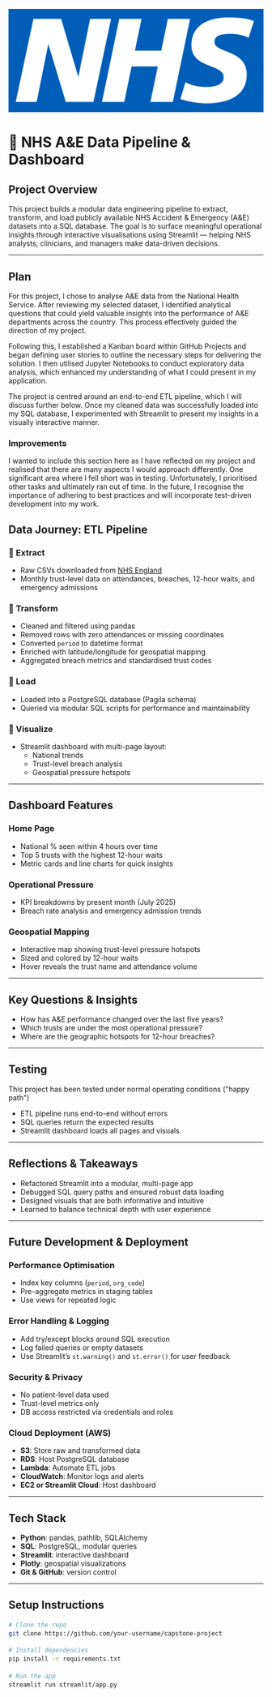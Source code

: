 ![NHS logo](static/nhs-logo.png)

# 🏥 NHS A&E Data Pipeline & Dashboard

## Project Overview

This project builds a modular data engineering pipeline to extract, transform, and load publicly available NHS Accident & Emergency (A&E) datasets into a SQL database. The goal is to surface meaningful operational insights through interactive visualisations using Streamlit — helping NHS analysts, clinicians, and managers make data-driven decisions.

---

## Plan

For this project, I chose to analyse A&E data from the National Health Service. After reviewing my selected dataset, I identified analytical questions that could yield valuable insights into the performance of A&E departments across the country. This process effectively guided the direction of my project.

Following this, I established a Kanban board within GitHub Projects and began defining user stories to outline the necessary steps for delivering the solution. I then utilised Jupyter Notebooks to conduct exploratory data analysis, which enhanced my understanding of what I could present in my application.

The project is centred around an end-to-end ETL pipeline, which I will discuss further below. Once my cleaned data was successfully loaded into my SQL database, I experimented with Streamlit to present my insights in a visually interactive manner.

### Improvements

I wanted to include this section here as I have reflected on my project and realised that there are many aspects I would approach differently. One significant area where I fell short was in testing. Unfortunately, I prioritised other tasks and ultimately ran out of time. In the future, I recognise the importance of adhering to best practices and will incorporate test-driven development into my work.

## Data Journey: ETL Pipeline

### 🔹 Extract
- Raw CSVs downloaded from [NHS England](https://www.england.nhs.uk/statistics/statistical-work-areas/ae-waiting-times-and-activity/)
- Monthly trust-level data on attendances, breaches, 12-hour waits, and emergency admissions

### 🔹 Transform
- Cleaned and filtered using pandas
- Removed rows with zero attendances or missing coordinates
- Converted `period` to datetime format
- Enriched with latitude/longitude for geospatial mapping
- Aggregated breach metrics and standardised trust codes

### 🔹 Load
- Loaded into a PostgreSQL database (Pagila schema)
- Queried via modular SQL scripts for performance and maintainability

### 🔹 Visualize
- Streamlit dashboard with multi-page layout:
  - National trends
  - Trust-level breach analysis
  - Geospatial pressure hotspots

---

## Dashboard Features

### Home Page
- National % seen within 4 hours over time
- Top 5 trusts with the highest 12-hour waits
- Metric cards and line charts for quick insights

### Operational Pressure
- KPI breakdowns by present month (July 2025)
- Breach rate analysis and emergency admission trends

### Geospatial Mapping
- Interactive map showing trust-level pressure hotspots
- Sized and colored by 12-hour waits
- Hover reveals the trust name and attendance volume

---

## Key Questions & Insights

- How has A&E performance changed over the last five years?
- Which trusts are under the most operational pressure?
- Where are the geographic hotspots for 12-hour breaches?

---

## Testing

This project has been tested under normal operating conditions ("happy path")
- ETL pipeline runs end-to-end without errors
- SQL queries return the expected results
- Streamlit dashboard loads all pages and visuals

---

## Reflections & Takeaways

- Refactored Streamlit into a modular, multi-page app
- Debugged SQL query paths and ensured robust data loading
- Designed visuals that are both informative and intuitive
- Learned to balance technical depth with user experience

---

## Future Development & Deployment

### Performance Optimisation
- Index key columns (`period`, `org_code`)
- Pre-aggregate metrics in staging tables
- Use views for repeated logic

### Error Handling & Logging
- Add try/except blocks around SQL execution
- Log failed queries or empty datasets
- Use Streamlit’s `st.warning()` and `st.error()` for user feedback

### Security & Privacy
- No patient-level data used
- Trust-level metrics only
- DB access restricted via credentials and roles

### Cloud Deployment (AWS)
- **S3**: Store raw and transformed data
- **RDS**: Host PostgreSQL database
- **Lambda**: Automate ETL jobs
- **CloudWatch**: Monitor logs and alerts
- **EC2 or Streamlit Cloud**: Host dashboard

---

## Tech Stack

- **Python**: pandas, pathlib, SQLAlchemy
- **SQL**: PostgreSQL, modular queries
- **Streamlit**: interactive dashboard
- **Plotly**: geospatial visualizations
- **Git & GitHub**: version control

---

## Setup Instructions

```bash
# Clone the repo
git clone https://github.com/your-username/capstone-project

# Install dependencies
pip install -r requirements.txt

# Run the app
streamlit run streamlit/app.py
```


